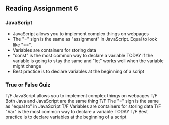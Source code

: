 ## Reading Assignment 6

### JavaScript
- JavaScript allows you to implement complex things on webpages
- The "=" sign is the same as "assignment" in JavaScript. Equal to look like "==".
- Variables are containers for storing data
- "const" is the most common way to declare a variable TODAY if the variable is going to stay the same and "let" works well when the variable might change
- Best practice is to declare variables at the beginning of a script 


### True or False Quiz

T/F        JavaScript allows you to implement complex things on webpages
T/F        Both Java and JavaScript are the same thing
T/F        The "=" sign is the same as "equal to" in JavaScript 
T/F        Variables are containers for storing data
T/F        "Var" is the most common way to declare a variable TODAY
T/F        Best practice is to declare variables at the beginning of a script 